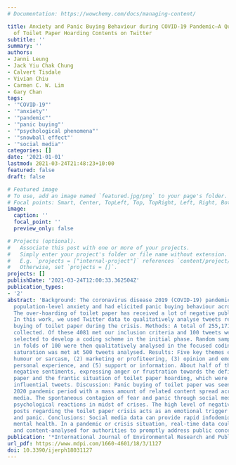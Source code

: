 ```yaml
---
# Documentation: https://wowchemy.com/docs/managing-content/

title: Anxiety and Panic Buying Behaviour during COVID-19 Pandemic—A Qualitative Analysis
  of Toilet Paper Hoarding Contents on Twitter
subtitle: ''
summary: ''
authors:
- Janni Leung
- Jack Yiu Chak Chung
- Calvert Tisdale
- Vivian Chiu
- Carmen C. W. Lim
- Gary Chan
tags:
- '"COVID-19"'
- '"anxiety"'
- '"pandemic"'
- '"panic buying"'
- '"psychological phenomena"'
- '"snowball effect"'
- '"social media"'
categories: []
date: '2021-01-01'
lastmod: 2021-03-24T21:48:23+10:00
featured: false
draft: false

# Featured image
# To use, add an image named `featured.jpg/png` to your page's folder.
# Focal points: Smart, Center, TopLeft, Top, TopRight, Left, Right, BottomLeft, Bottom, BottomRight.
image:
  caption: ''
  focal_point: ''
  preview_only: false

# Projects (optional).
#   Associate this post with one or more of your projects.
#   Simply enter your project's folder or file name without extension.
#   E.g. `projects = ["internal-project"]` references `content/project/deep-learning/index.md`.
#   Otherwise, set `projects = []`.
projects: []
publishDate: '2021-03-24T12:00:33.362504Z'
publication_types:
- '2'
abstract: 'Background: The coronavirus disease 2019 (COVID-19) pandemic had increased
  population-level anxiety and had elicited panic buying behaviour across the world.
  The over-hoarding of toilet paper has received a lot of negative public attention.
  In this work, we used Twitter data to qualitatively analyse tweets related to panic
  buying of toilet paper during the crisis. Methods: A total of 255,171 tweets were
  collected. Of these 4081 met our inclusion criteria and 100 tweets were randomly
  selected to develop a coding scheme in the initial phase. Random samples of tweets
  in folds of 100 were then qualitatively analysed in the focused coding phase until
  saturation was met at 500 tweets analysed. Results: Five key themes emerged: (1)
  humour or sarcasm, (2) marketing or profiteering, (3) opinion and emotions, (4)
  personal experience, and (5) support or information. About half of the tweets carried
  negative sentiments, expressing anger or frustration towards the deficiency of toilet
  paper and the frantic situation of toilet paper hoarding, which were among the most
  influential tweets. Discussion: Panic buying of toilet paper was seen during the
  2020 pandemic period with a mass amount of related content spread across social
  media. The spontaneous contagion of fear and panic through social media could fuel
  psychological reactions in midst of crises. The high level of negative social media
  posts regarding the toilet paper crisis acts as an emotional trigger of public anxiety
  and panic. Conclusions: Social media data can provide rapid infodemiology of public
  mental health. In a pandemic or crisis situation, real-time data could be monitored
  and content-analysed for authorities to promptly address public concerns.'
publication: '*International Journal of Environmental Research and Public Health*'
url_pdf: https://www.mdpi.com/1660-4601/18/3/1127
doi: 10.3390/ijerph18031127
---
```

